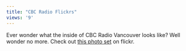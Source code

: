 ```yaml
---
title: "CBC Radio Flickrs"
views: '9'
---
```

<p>Ever wonder what the inside of CBC Radio Vancouver looks like?  Well wonder no more.  Check out <a href="https://www.flickr.com/photos/tod/sets/56445/">this photo set</a> on flickr.</p>
